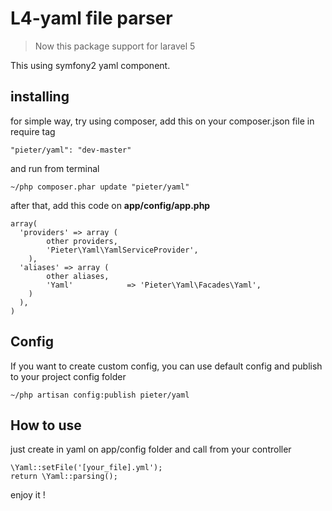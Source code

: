 # L4-yaml file parser

> Now this package support for laravel 5

This using symfony2 yaml component.

## installing

for simple way, try using composer,
add this on your composer.json file in require tag

    "pieter/yaml": "dev-master"

and run from terminal

    ~/php composer.phar update "pieter/yaml"

after that,
add this code on **app/config/app.php**

    array(
      'providers' => array (
            other providers,
            'Pieter\Yaml\YamlServiceProvider',
        ),
      'aliases' => array (
            other aliases,
            'Yaml'            => 'Pieter\Yaml\Facades\Yaml',
        )
      ),
    )

## Config

If you want to create custom config, you can use default config and publish to your project config folder

    ~/php artisan config:publish pieter/yaml

## How to use

just create in yaml on app/config folder and call from your controller

    \Yaml::setFile('[your_file].yml');
    return \Yaml::parsing();


enjoy it !



